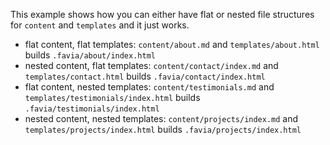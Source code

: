 This example shows how you can either have flat or nested file structures for `content` and `templates` and it just works.

- flat content, flat templates: `content/about.md` and `templates/about.html` builds `.favia/about/index.html`
- nested content, flat templates: `content/contact/index.md` and `templates/contact.html` builds `.favia/contact/index.html`
- flat content, nested templates: `content/testimonials.md` and `templates/testimonials/index.html` builds `.favia/testimonials/index.html`
- nested content, nested templates: `content/projects/index.md` and `templates/projects/index.html` builds `.favia/projects/index.html`
